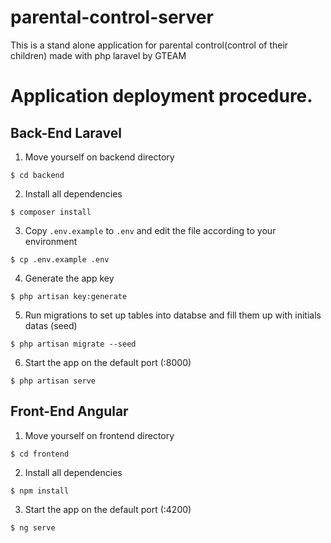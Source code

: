 # parental-control-server
This is a stand alone application for parental control(control of their children) made with php laravel by GTEAM


# Application deployment procedure.

## Back-End Laravel

1. Move yourself on backend directory
```
$ cd backend
```

2. Install all dependencies
```
$ composer install
```

3. Copy `.env.example` to `.env` and edit the file according to your environment
```
$ cp .env.example .env
```

4. Generate the app key
```
$ php artisan key:generate
```

5. Run migrations to set up tables into databse and fill them up with initials datas (seed)
```
$ php artisan migrate --seed
```
6. Start the app on the default port (:8000)
```
$ php artisan serve
```

## Front-End Angular

1. Move yourself on frontend directory
```
$ cd frontend
```

2. Install all dependencies
```
$ npm install
```

3. Start the app on the default port (:4200)
```
$ ng serve
```
